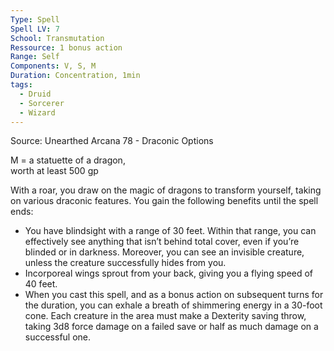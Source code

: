 ```yaml
---
Type: Spell
Spell LV: 7
School: Transmutation
Ressource: 1 bonus action
Range: Self
Components: V, S, M
Duration: Concentration, 1min
tags:
  - Druid
  - Sorcerer
  - Wizard
---
```

Source: Unearthed Arcana 78 - Draconic Options

M = a statuette of a dragon,  
worth at least 500 gp

With a roar, you draw on the magic of dragons to transform yourself, taking on various draconic features. You gain the following benefits until the spell ends:

- You have blindsight with a range of 30 feet. Within that range, you can effectively see anything that isn’t behind total cover, even if you’re blinded or in darkness. Moreover, you can see an invisible creature, unless the creature successfully hides from you.
- Incorporeal wings sprout from your back, giving you a flying speed of 40 feet.
- When you cast this spell, and as a bonus action on subsequent turns for the duration, you can exhale a breath of shimmering energy in a 30-foot cone. Each creature in the area must make a Dexterity saving throw, taking 3d8 force damage on a failed save or half as much damage on a successful one.